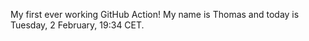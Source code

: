My first ever working GitHub Action!
My name is Thomas and today is Tuesday, 2 February, 19:34 CET. 
